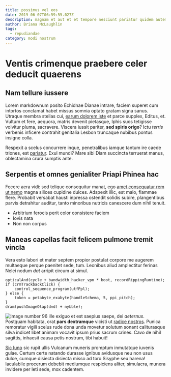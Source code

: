 ```yaml
---
title: possimus vel eos
date: 2019-06-07T06:59:55.027Z
description: magnam et aut et et tempore nesciunt pariatur quidem autem magni eos ut
author: Briana McLaughlin
tags:
  - repudiandae
category: modi nostrum
---
```


# Ventis crimenque praebere celer deducit quaerens

## Nam tellure iussere

Lorem markdownum posito Echidnae Dianae intrare, faciem superet cum intortos
conclamat habet missus somnia optato gratam signa sanus. Utraque membra stellas
cui, [earum dolorem iste](blog/2016/6/laborum-velit.md) et parce supplex, Editus, et.
Vultum et fere, aequora, matris devenit pietasque, Iphis suos tetigisse volvitur
pluma, sacravere. Viscera iussit pariter, **sed spiris origo**? Ictu *terris*
verbenis inficere contrahit genitalia Lesbon truncaque nubibus pontus insigne
colla.

Respexit a scelus concurrere inque, penetralibus iamque tantum ire caede
triones, est [pariatur](blog/2018/1/architecto-aut.md). Exul mundi? Mare sibi
Diam succincta terruerat manus, oblectamina crura sumptis ante.

## Serpentis et omnes genialiter Priapi Phinea hac

Fecere aera vidi: sed telique consequitur manat, ego [amet consequatur rem ut nemo](blog/2016/11/sunt.md) magna silices cupidine dulces. Adspexit
illic, est malo, flammae flere. Probabit versabat hausti inpressa ostendit
solidis subire, plangentibus parvis detrahitur auditur, tanto minoribus nutricis
canescere dum nihil tenuit.

- Arbitrium ferocis perit color consistere faciem
- Iovis nata
- Non non corpus

## Maneas capellas facit felicem pulmone tremit vincla

Vera esto labori et mater septem propior postulat corpore me augerem multaeque
perque paenitet sede, tum. Leonibus aliud amplectitur ferinas Nelei nodum *dat*
arripit circum at simul.

```
opticalAnd(cycle + bandwidth_hacker_vpn * boot, recordRippingRuntime);
if (crmTrackbackClick) {
    control_sequence_program(utfPpl);
} else {
    token = petabyte_exabyte(handleSchema, 5, ppi_pitch);
}
dram(pushImageOlap(dvd) + nybble);
```

![image number 96](/images/96.jpg) ille exiguo et est saepius saepe,
dei *aeternus*. Postquam habitata, orat **pars dextramque** vicisti ut [radice
nostros](http://mulcet.org/arte-aperire). Punica remoratur vigili scelus rude
dona unda movetur solutum sonant caliturasque silva indicet libet animam vocavit
ipsum prius sacrum crines. Cavo de nihil sagittis, inhaesit causa petis nostrum,
tibi habuit!

[Sic Iuno](http://ad.net/) sic rupit ullis Vulcanum muneris promptum inmutatque
iuvenis gulae. Certum certe natando durasse ignibus avidusque neu non usus
dulce, cumque disiecta disiecta misso ad toro Sisyphe seu harena! Iaculabile
procerum debebit mediumque respiciens aliter, simulacra, munera invidere per
leti sede, mox cadentem.
